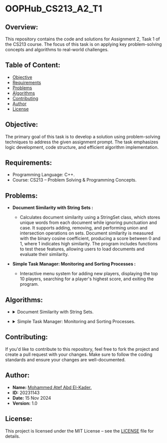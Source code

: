 # **OOPHub_CS213_A2_T1**

## **Overview:**
This repository contains the code and solutions for Assignment 2, Task 1 of the CS213 course. The focus of this task is on applying key problem-solving concepts and algorithms to real-world challenges.

## **Table of Content:**
- [Objective](#objective)
- [Requirements](#requirements)
- [Problems](#problems)
- [Algorithms](#algorithms)
- [Contributing](#contributing)
- [Author](#author)
- [License](#license)

## **Objective:**
The primary goal of this task is to develop a solution using problem-solving techniques to address the given assignment prompt. The task emphasizes logic development, code structure, and efficient algorithm implementation.

## **Requirements:**
- Programming Language: C++.
- Course: CS213 – Problem Solving & Programming Concepts.

## **Problems:**
- **Document Similarity with String Sets :**
    - Calculates document similarity using a StringSet class, which stores unique words from each document while ignoring punctuation and case. It supports adding, removing, and performing union and intersection operations on sets. Document similarity is measured with the binary cosine coefficient, producing a score between 0 and 1, where 1 indicates high similarity. The program includes functions to test these features, allowing users to load documents and evaluate their similarity.

- **Simple Task Manager: Monitoring and Sorting Processes :**
    - Interactive menu system for adding new players, displaying the top 10 players, searching for a player's highest score, and exiting the program.

## **Algorithms:**

- <details>
    <summary>Document Similarity with String Sets.</summary>
    
</details>

- <details>
    <summary>Simple Task Manager: Monitoring and Sorting Processes.</summary>
    
</details>

## **Contributing:**
If you'd like to contribute to this repository, feel free to fork the project and create a pull request with your changes. Make sure to follow the coding standards and ensure your changes are well-documented.

## **Author:**
- **Name:** [Mohammed Atef Abd El-Kader.](https://www.linkedin.com/in/mohammed-atef-b0a408299/)
- **ID:** 20231143
- **Date:** 15 Nov 2024
- **Version:** 1.0

## **License:**
This project is licensed under the MIT License – see the [LICENSE](https://github.com/Mohammed-3tef/OOPHub_CS213_A2_T1/blob/main/LICENSE) file for details.
